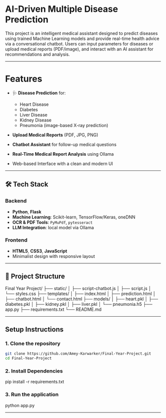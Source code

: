 # AI-Driven Multiple Disease Prediction

This project is an intelligent medical assistant designed to predict diseases using trained Machine Learning models and provide real-time health advice via a conversational chatbot. Users can input parameters for diseases or upload medical reports (PDF/image), and interact with an AI assistant for recommendations and analysis.

---

# Features

- 🩺 **Disease Prediction** for:
  - Heart Disease
  - Diabetes
  - Liver Disease
  - Kidney Disease
  - Pneumonia (image-based X-ray prediction)
  
- **Upload Medical Reports** (PDF, JPG, PNG)
- **Chatbot Assistant** for follow-up medical questions
- **Real-Time Medical Report Analysis** using Ollama
- Web-based Interface with a clean and modern UI

---

## 🛠️ Tech Stack

### Backend
- **Python**, **Flask**
- **Machine Learning**: Scikit-learn, TensorFlow/Keras, oneDNN
- **OCR & PDF Tools**: `PyMuPdf`, `pytesseract`
- **LLM Integration**: local model via Ollama

### Frontend
- **HTML5**, **CSS3**, **JavaScript**
- Minimalist design with responsive layout

---

## 📁 Project Structure
Final Year Project/
├── static/
│ ├── script-chatbot.js
│ ├── script.js
│ └── styles.css
├── templates/
│ ├── index.html
│ ├── prediction.html
│ ├── chatbot.html
│ └── contact.html
├── models/
│ ├── heart.pkl
│ ├── diabetes.pkl
│ ├── kidney.pkl
│ ├── liver.pkl
│ └── pneumonia.h5
├── app.py
├── requirements.txt
└── README.md

---

## Setup Instructions

### 1. Clone the repository

```bash
git clone https://github.com/Amey-Karwarker/Final-Year-Project.git
cd Final-Year-Project
```

### 2. Install Dependencies
pip install -r requirements.txt

### 3. Run the application
python app.py


---



